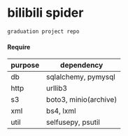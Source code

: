 bilibili spider
=
    graduation project repo

#### Require

purpose|dependency
---|------
db|sqlalchemy, pymysql
http|urllib3
s3|boto3, minio(archive)
xml|bs4, lxml
util|selfusepy, psutil
